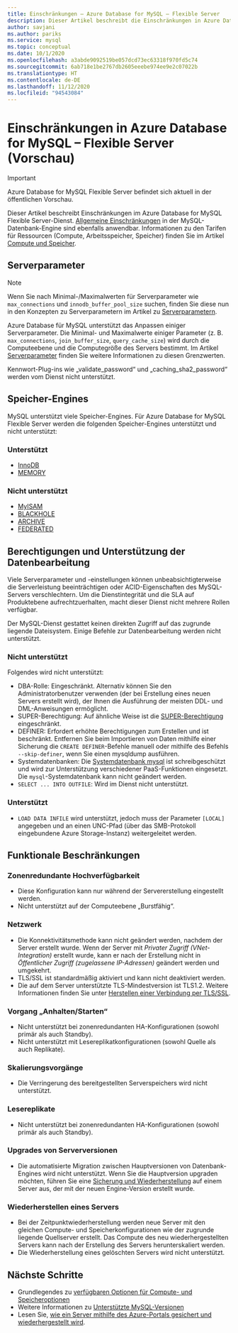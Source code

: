 ```yaml
---
title: Einschränkungen – Azure Database for MySQL – Flexible Server
description: Dieser Artikel beschreibt die Einschränkungen in Azure Database for MySQL – Flexible Server, z. B. die Anzahl der Verbindungs- und Speicher-Engine-Optionen.
author: savjani
ms.author: pariks
ms.service: mysql
ms.topic: conceptual
ms.date: 10/1/2020
ms.openlocfilehash: a3abde9092519be057dcd73ec63318f970fd5c74
ms.sourcegitcommit: 6ab718e1be2767db2605eeebe974ee9e2c07022b
ms.translationtype: HT
ms.contentlocale: de-DE
ms.lasthandoff: 11/12/2020
ms.locfileid: "94543084"
---
```

# <a name="limitations-in-azure-database-for-mysql---flexible-server-preview"></a>Einschränkungen in Azure Database for MySQL – Flexible Server (Vorschau)

> [!IMPORTANT] 
> Azure Database for MySQL Flexible Server befindet sich aktuell in der öffentlichen Vorschau.

Dieser Artikel beschreibt Einschränkungen im Azure Database for MySQL Flexible Server-Dienst. [Allgemeine Einschränkungen](https://dev.mysql.com/doc/mysql-reslimits-excerpt/5.7/en/limits.html) in der MySQL-Datenbank-Engine sind ebenfalls anwendbar. Informationen zu den Tarifen für Ressourcen (Compute, Arbeitsspeicher, Speicher) finden Sie im Artikel [Compute und Speicher](concepts-compute-storage.md).

## <a name="server-parameters"></a>Serverparameter

> [!NOTE]
> Wenn Sie nach Minimal-/Maximalwerten für Serverparameter wie `max_connections` und `innodb_buffer_pool_size` suchen, finden Sie diese nun in den Konzepten zu Serverparametern im Artikel zu [Serverparametern](./concepts-server-parameters.md).

Azure Database für MySQL unterstützt das Anpassen einiger Serverparameter. Die Minimal- und Maximalwerte einiger Parameter (z. B. `max_connections`, `join_buffer_size`, `query_cache_size`) wird durch die Computeebene und die Computegröße des Servers bestimmt. Im Artikel [Serverparameter](./concepts-server-parameters.md) finden Sie weitere Informationen zu diesen Grenzwerten.

Kennwort-Plug-ins wie „validate_password“ und „caching_sha2_password“ werden vom Dienst nicht unterstützt.

## <a name="storage-engines"></a>Speicher-Engines

MySQL unterstützt viele Speicher-Engines. Für Azure Database for MySQL Flexible Server werden die folgenden Speicher-Engines unterstützt und nicht unterstützt:

### <a name="supported"></a>Unterstützt
- [InnoDB](https://dev.mysql.com/doc/refman/5.7/en/innodb-introduction.html)
- [MEMORY](https://dev.mysql.com/doc/refman/5.7/en/memory-storage-engine.html)

### <a name="unsupported"></a>Nicht unterstützt
- [MyISAM](https://dev.mysql.com/doc/refman/5.7/en/myisam-storage-engine.html)
- [BLACKHOLE](https://dev.mysql.com/doc/refman/5.7/en/blackhole-storage-engine.html)
- [ARCHIVE](https://dev.mysql.com/doc/refman/5.7/en/archive-storage-engine.html)
- [FEDERATED](https://dev.mysql.com/doc/refman/5.7/en/federated-storage-engine.html)

## <a name="privileges--data-manipulation-support"></a>Berechtigungen und Unterstützung der Datenbearbeitung

Viele Serverparameter und -einstellungen können unbeabsichtigterweise die Serverleistung beeinträchtigen oder ACID-Eigenschaften des MySQL-Servers verschlechtern. Um die Dienstintegrität und die SLA auf Produktebene aufrechtzuerhalten, macht dieser Dienst nicht mehrere Rollen verfügbar. 

Der MySQL-Dienst gestattet keinen direkten Zugriff auf das zugrunde liegende Dateisystem. Einige Befehle zur Datenbearbeitung werden nicht unterstützt. 

### <a name="unsupported"></a>Nicht unterstützt

Folgendes wird nicht unterstützt:
- DBA-Rolle: Eingeschränkt. Alternativ können Sie den Administratorbenutzer verwenden (der bei Erstellung eines neuen Servers erstellt wird), der Ihnen die Ausführung der meisten DDL- und DML-Anweisungen ermöglicht. 
- SUPER-Berechtigung: Auf ähnliche Weise ist die [SUPER-Berechtigung](https://dev.mysql.com/doc/refman/5.7/en/privileges-provided.html#priv_super) eingeschränkt.
- DEFINER: Erfordert erhöhte Berechtigungen zum Erstellen und ist beschränkt. Entfernen Sie beim Importieren von Daten mithilfe einer Sicherung die `CREATE DEFINER`-Befehle manuell oder mithilfe des Befehls `--skip-definer`, wenn Sie einen mysqldump ausführen.
- Systemdatenbanken: Die [Systemdatenbank mysql](https://dev.mysql.com/doc/refman/5.7/en/system-schema.html) ist schreibgeschützt und wird zur Unterstützung verschiedener PaaS-Funktionen eingesetzt. Die `mysql`-Systemdatenbank kann nicht geändert werden.
- `SELECT ... INTO OUTFILE`: Wird im Dienst nicht unterstützt.

### <a name="supported"></a>Unterstützt
- `LOAD DATA INFILE` wird unterstützt, jedoch muss der Parameter `[LOCAL]` angegeben und an einen UNC-Pfad (über das SMB-Protokoll eingebundene Azure Storage-Instanz) weitergeleitet werden.

## <a name="functional-limitations"></a>Funktionale Beschränkungen

### <a name="zone-redundant-ha"></a>Zonenredundante Hochverfügbarkeit
- Diese Konfiguration kann nur während der Servererstellung eingestellt werden.
- Nicht unterstützt auf der Computeebene „Burstfähig“.

### <a name="networking"></a>Netzwerk
- Die Konnektivitätsmethode kann nicht geändert werden, nachdem der Server erstellt wurde. Wenn der Server mit *Privater Zugriff (VNet-Integration)* erstellt wurde, kann er nach der Erstellung nicht in *Öffentlicher Zugriff (zugelassene IP-Adressen)* geändert werden und umgekehrt.
- TLS/SSL ist standardmäßig aktiviert und kann nicht deaktiviert werden.
- Die auf dem Server unterstützte TLS-Mindestversion ist TLS1.2. Weitere Informationen finden Sie unter [Herstellen einer Verbindung per TLS/SSL](./how-to-connect-tls-ssl.md).

### <a name="stopstart-operation"></a>Vorgang „Anhalten/Starten“
- Nicht unterstützt bei zonenredundanten HA-Konfigurationen (sowohl primär als auch Standby).
- Nicht unterstützt mit Lesereplikatkonfigurationen (sowohl Quelle als auch Replikate).

### <a name="scale-operations"></a>Skalierungsvorgänge
- Die Verringerung des bereitgestellten Serverspeichers wird nicht unterstützt.

### <a name="read-replicas"></a>Lesereplikate
- Nicht unterstützt bei zonenredundanten HA-Konfigurationen (sowohl primär als auch Standby).

### <a name="server-version-upgrades"></a>Upgrades von Serverversionen
- Die automatisierte Migration zwischen Hauptversionen von Datenbank-Engines wird nicht unterstützt. Wenn Sie die Hauptversion upgraden möchten, führen Sie eine [Sicherung und Wiederherstellung](../concepts-migrate-dump-restore.md) auf einem Server aus, der mit der neuen Engine-Version erstellt wurde.

### <a name="restoring-a-server"></a>Wiederherstellen eines Servers
- Bei der Zeitpunktwiederherstellung werden neue Server mit den gleichen Compute- und Speicherkonfigurationen wie der zugrunde liegende Quellserver erstellt. Das Compute des neu wiederhergestellten Servers kann nach der Erstellung des Servers herunterskaliert werden.
- Die Wiederherstellung eines gelöschten Servers wird nicht unterstützt.

## <a name="next-steps"></a>Nächste Schritte

- Grundlegendes zu [verfügbaren Optionen für Compute- und Speicheroptionen](concepts-compute-storage.md)
- Weitere Informationen zu [Unterstützte MySQL-Versionen](concepts-supported-versions.md)
- Lesen Sie, [wie ein Server mithilfe des Azure-Portals gesichert und wiederhergestellt wird](how-to-restore-server-portal.md).